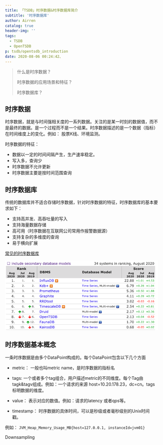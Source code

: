 ```yaml
---
title: 「TSDB」时序数据&时序数据库简介
subtitle: '时序数据库'
author: Airren
catalog: true
header-img: ''
tags:
  - TSDB
  - OpenTSDB
p: tsdb/opentsdb_introduction
date: 2020-08-06 00:24:42、
---
```


> 什么是时序数据？
>
> 时序数据的应用场景和特征？
>
> 时序数据库？

## 时序数据

时序数据，就是与时间强相关度的一系列数据。关注的是某一时刻的数据值，而不是最终的数据。是一个过程而不是一个结果。时序数据描述的是一个数据（指标）在时间维度上的变化。例如： 股票K线、环境监测。

时序数据的特征：

- 数据以一定的时间间隔产生，生产速率稳定。
- 写入多，查询少
- 时序数据不允许更新
- 时序数据主要是按时间范围查询

## 时序数据库

传统的数据库并不适合存储时序数据，针对时序数据的特征，时序数据库的基本要求如下：

- 支持高并发、高吞吐量的写入
- 支持海量数据存储
- 高可用（时序数据在互联网公司常用作报警数据源）
- 支持复杂的多维度的查询
- 易于横向扩展

[常见的时序数据库](https://db-engines.com/en/ranking/time+series+dbms) 

![image-20200806004226361](opentsdb_introduction/image-20200806004226361.png)



## 时序数据基本概念

一条时序数据是由多个DataPoint构成的。每个DataPoint包含以下几个方面

- metric： 一般也叫metric name，是时序数据的指标名

- tags: 一个或者多个tag组合，用户描述metric的不同维度。每个Tag由tagk&tagv组成。例如：一个请求的来源 host=10.20.178.23，dc=cn。tags标明数据的维度。
- value： 表示对应的数值。例如：请求的latency 或者qps等。
- timestamp： 时序数据的具体时间，可以是秒级或者毫秒级别的Unix时间戳。

例如： `JVM_Heap_Memory_Usage_MB{host=127.0.0.1, instanceId=jvm01}`



Downsampling
